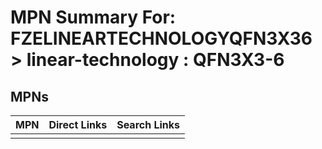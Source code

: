 



# MPN Summary For: FZELINEARTECHNOLOGYQFN3X36 > linear-technology : QFN3X3-6

## MPNs
  

|MPN|Direct Links|Search Links|
| :--- | :--- | :--- |
||||
